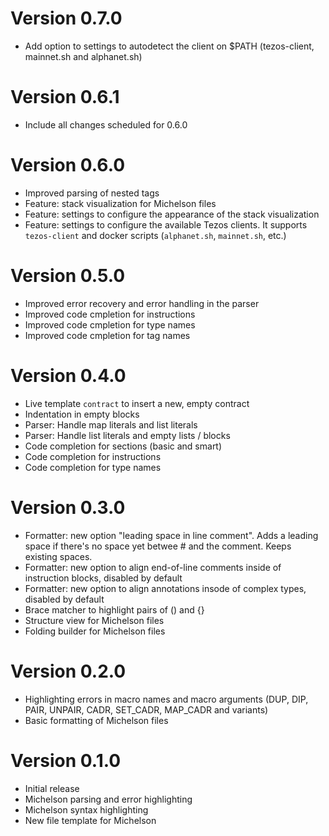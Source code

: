 # Version 0.7.0
- Add option to settings to autodetect the client on $PATH (tezos-client, mainnet.sh and alphanet.sh)

# Version 0.6.1
- Include all changes scheduled for 0.6.0

# Version 0.6.0
- Improved parsing of nested tags
- Feature: stack visualization for Michelson files
- Feature: settings to configure the appearance of the stack visualization 
- Feature: settings to configure the available Tezos clients. It supports `tezos-client` and docker scripts (`alphanet.sh`, `mainnet.sh`, etc.)

# Version 0.5.0
- Improved error recovery and error handling in the parser
- Improved code cmpletion for instructions
- Improved code cmpletion for type names
- Improved code cmpletion for tag names

# Version 0.4.0
- Live template `contract` to insert a new, empty contract
- Indentation in empty blocks
- Parser: Handle map literals and list literals
- Parser: Handle list literals and empty lists / blocks
- Code completion for sections (basic and smart)
- Code completion for instructions
- Code completion for type names

# Version 0.3.0
- Formatter: new option "leading space in line comment". Adds a leading space if there's no space yet betwee # and the comment. Keeps existing spaces.
- Formatter: new option to align end-of-line comments inside of instruction blocks, disabled by default
- Formatter: new option to align annotations insode of complex types, disabled by default
- Brace matcher to highlight pairs of () and {}
- Structure view for Michelson files
- Folding builder for Michelson files

# Version 0.2.0
- Highlighting errors in macro names and macro arguments
  (DUP, DIP, PAIR, UNPAIR, CADR, SET_CADR, MAP_CADR and variants)
- Basic formatting of Michelson files

# Version 0.1.0
- Initial release
- Michelson parsing and error highlighting
- Michelson syntax highlighting
- New file template for Michelson
